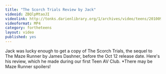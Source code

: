 ```yaml
---
title: "The Scorch Trials Review by Jack"
videoid: ZBQlpMtaoJI
videolink: http://tonks.darienlibrary.org/1/archives/video/teens/20100929_scorch_trials_review_jack.mp4
videoformat: MP4
category: fortheteens
layout: video
published: yes
---
```


Jack was lucky enough to get a copy of The Scorch Trials, the sequel to The Maze Runner by James Dashner, before the Oct 12 release date. Here's his review, which he made during our first Teen AV Club. *There may be Maze Runner spoilers!